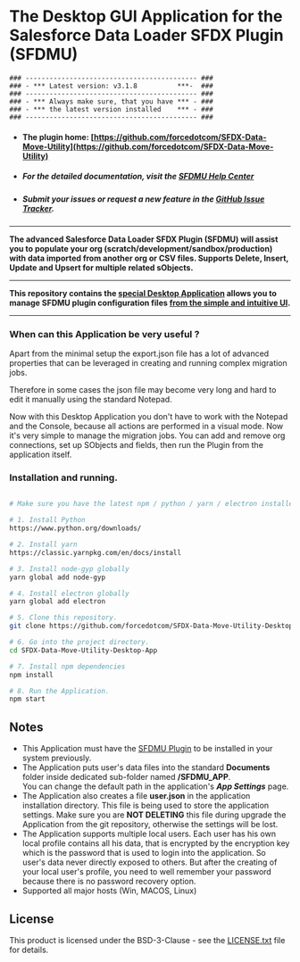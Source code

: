 # The Desktop GUI Application for the Salesforce Data Loader SFDX Plugin (SFDMU)

```
### ------------------------------------------- ###
### - *** Latest version: v3.1.8          ***-  ###
### ------------------------------------------- ###
### - *** Always make sure, that you have *** - ###
### - *** the latest version installed    *** - ###
### ------------------------------------------- ###
```

- #### The plugin home:   [https://github.com/forcedotcom/SFDX-Data-Move-Utility](https://github.com/forcedotcom/SFDX-Data-Move-Utility)
- ##### For the detailed documentation, visit the [SFDMU Help Center](https://help.sfdmu.com)
- #####  Submit your issues or request a new feature in the [GitHub Issue Tracker](https://github.com/forcedotcom/SFDX-Data-Move-Utility/issues/new/choose).

----

**The advanced Salesforce Data Loader SFDX Plugin (SFDMU) will assist you to populate your org (scratch/development/sandbox/production) with data imported from another org or CSV files. Supports Delete, Insert, Update and Upsert for multiple related sObjects.** 

----
**This repository contains the <u>special Desktop Application</u> allows you to manage SFDMU plugin configuration files <u>from the simple and intuitive UI</u>.**

----



### When can this Application be very useful ?

Apart from the minimal setup the export.json file has a lot of advanced properties that can be leveraged in creating and running complex migration jobs.

Therefore in some cases the json file may become very long and hard to edit it manually using the standard Notepad. 

Now with this Desktop Application you don't have to work with the Notepad and the Console, because all actions are performed in a visual mode. Now it's very simple to manage the migration jobs. You can add and remove org connections, set up SObjects and fields, then run the Plugin from the application itself. 



### Installation and running.
```bash

# Make sure you have the latest npm / python / yarn / electron installed on your machine, otherwise perform steps 1 - 4 accordingly. 

# 1. Install Python
https://www.python.org/downloads/

# 2. Install yarn
https://classic.yarnpkg.com/en/docs/install

# 3. Install node-gyp globally
yarn global add node-gyp

# 4. Install electron globally
yarn global add electron 

# 5. Clone this repository.
git clone https://github.com/forcedotcom/SFDX-Data-Move-Utility-Desktop-App.git

# 6. Go into the project directory.
cd SFDX-Data-Move-Utility-Desktop-App

# 7. Install npm dependencies
npm install

# 8. Run the Application.
npm start

```


## Notes

* This Application must have the [SFDMU Plugin](https://github.com/forcedotcom/SFDX-Data-Move-Utility) to be installed in your system previously.
* The Application puts user's data files into the standard **Documents** folder inside dedicated sub-folder named **/SFDMU_APP**.  
  You can change the default path in the application's ***App Settings*** page. 
* The Application also creates a file **user.json** in the application installation directory. This file is being used to store the application settings.
  Make sure you are **NOT DELETING** this file during upgrade the Application from the git repository, otherwise the settings will be lost.
* The Application supports multiple local users. 
  Each user has his own local profile contains all his data, that is encrypted by the encryption key which is the password that is used to login into the application. 
  So user's data never directly exposed to others. But after the creating of your local user's profile, you need to well remember your password because there is no password recovery option.
* Supported all major hosts (Win, MACOS, Linux)



## License

This product is licensed under the BSD-3-Clause - see the [LICENSE.txt](LICENSE.txt) file for details.




